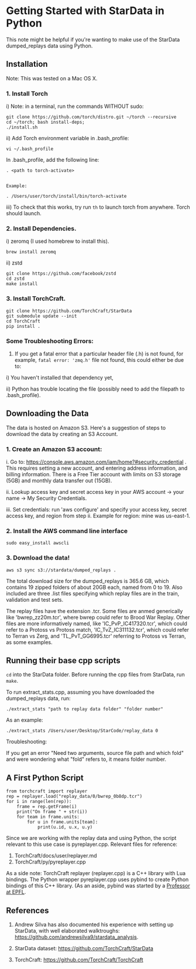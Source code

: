 # Getting Started with StarData in Python
This note might be helpful if you're wanting to make use of the StarData dumped_replays data using Python.


## Installation
Note: This was tested on a Mac OS X.

### 1. Install Torch

i) Note: in a terminal, run the commands WITHOUT sudo:

	git clone https://github.com/torch/distro.git ~/torch --recursive
	cd ~/torch; bash install-deps;
	./install.sh

ii) Add Torch environment variable in .bash_profile:

	vi ~/.bash_profile

In .bash_profile, add the following line:

	. <path to torch-activate>


	Example:

	. /Users/user/torch/install/bin/torch-activate


iii) To check that this works, try run `th` to launch torch from anywhere. Torch should launch.


### 2. Install Dependencies.

i) zeromq (I used homebrew to install this).

	brew install zeromq

ii) zstd
	
	git clone https://github.com/facebook/zstd
	cd zstd
	make install


### 3. Install TorchCraft.

	git clone https://github.com/TorchCraft/StarData
	git submodule update --init
	cd TorchCraft
	pip install .


### Some Troubleshooting Errors:

1. If you get a fatal error that a particular header file (.h) is not found, for example, `fatal error: 'zmq.h'` file not found, this could either be due to:

i)  You haven't installed that dependency yet, 

ii) Python has trouble locating the file (possibly need to add the filepath to .bash_profile).



## Downloading the Data

The data is hosted on Amazon S3. Here's a suggestion of steps to download the data by creating an S3 Account.

### 1. Create an Amazon S3 account:

i. Go to: https://console.aws.amazon.com/iam/home?#security_credential . This requires setting a new account, and entering address information, and billing information. There is a Free Tier account with limits on S3 storage (5GB) and monthly data transfer out (15GB).

ii. Lookup access key and secret access key in your AWS account -> your name -> My Security Credentials.

iii. Set credentials: run 'aws configure' and specify your access key, secret access key, and region from step ii. Example for region: mine was us-east-1.


### 2. Install the AWS command line interface

`sudo easy_install awscli`


### 3. Download the data!

`aws s3 sync s3://stardata/dumped_replays .`

The total download size for the dumped_replays is 365.6 GB, which contains 19 zipped folders of about 20GB each, named from 0 to 19. Also included are three .list files specifying which replay files are in the train, validation and test sets. 

The replay files have the extension .tcr. Some files are anmed generically like 'bwrep_zz20m.tcr', where bwrep could refer to Brood War Replay. Other files are more informatively named, like 'IC_PvP_IC417320.tcr', which could refer to a Protoss vs Protoss match, 'IC_TvZ_IC311132.tcr', which could refer to Terran vs Zerg, and 'TL_PvT_GG6995.tcr' referring to Protoss vs Terran, as some examples. 


## Running their base cpp scripts

`cd` into the StarData folder. Before running the cpp files from StarData, run `make`.

To run extract_stats.cpp, assuming you have downloaded the dumped_replays data, run:

`./extract_stats "path to replay data folder" "folder number"`

As an example:

`./extract_stats /Users/user/Desktop/StarCode/replay_data 0`

Troubleshooting:

If you get an error "Need two arguments, source file path and which fold" and were wondering what "fold" refers to, it means folder number.


## A First Python Script 
	from torchcraft import replayer
	rep = replayer.load("replay_data/0/bwrep_0b8dp.tcr")
	for i in range(len(rep)):
		frame = rep.getFrame(i)
		print("On frame " + str(i))
		for team in frame.units:
			for u in frame.units[team]:
				print(u.id, u.x, u.y)

Since we are working with the replay data and using Python, the script relevant to this use case is pyreplayer.cpp. Relevant files for reference:

1. TorchCraft/docs/user/replayer.md
2. TorchCraft/py/pyreplayer.cpp

As a side note: TorchCraft replayer (replayer.cpp) is a C++ library with Lua bindings. The Python wrapper pyreplayer.cpp uses pybind to create Python bindings of this C++ library. (As an aside, pybind was started by a [Professor at EPFL](http://rgl.epfl.ch/people/wjakob).


## References

1. Andrew Silva has also documented his experience with setting up StarData, with well elaborated walktroughs: https://github.com/andrewsilva9/stardata_analysis.

2. StarData dataset: https://github.com/TorchCraft/StarData

3. TorchCraft: https://github.com/TorchCraft/TorchCraft



